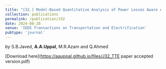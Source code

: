 ```yaml
---
title: "[32.] Model-Based Quantitative Analysis of Power Losses Aware Active Cell Balancing Networks with Load (accepted for publication)"
collection: publications
permalink: /publication/J32
date: 2024-08-28
venue: 'IEEE Transactions on Transportation and Electrification'
pubtype: 'journal'
---
```

*by* S.B.Javed, **A.A.Uppal**, M.R.Azam and Q.Ahmed

[Download here](https://aauppal.github.io/files/J32_TTE paper accepted version.pdf)
